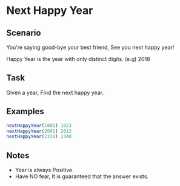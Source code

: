 # Next Happy Year

## Scenario
You're saying good-bye your best friend, See you next happy year!

Happy Year is the year with only distinct digits. (e.g) 2018

## Task
Given a year, Find the next happy year.

## Examples
```typescript
nextHappyYear(1001) 1023
nextHappyYear(2001) 2013
nextHappyYear(2334) 2340
```

## Notes
- Year is always Positive.
- Have NO fear, It is guaranteed that the answer exists.
